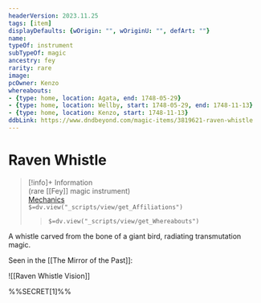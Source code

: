 ```yaml
---
headerVersion: 2023.11.25
tags: [item]
displayDefaults: {wOrigin: "", wOriginU: "", defArt: ""}
name: 
typeOf: instrument
subTypeOf: magic
ancestry: fey
rarity: rare
image: 
pcOwner: Kenzo
whereabouts: 
- {type: home, location: Agata, end: 1748-05-29}
- {type: home, location: Wellby, start: 1748-05-29, end: 1748-11-13}
- {type: home, location: Kenzo, start: 1748-11-13}
ddbLink: https://www.dndbeyond.com/magic-items/3819621-raven-whistle
---
```

# Raven Whistle
>[!info]+ Information  
> (rare [[Fey]] magic instrument)  
> [Mechanics](https://www.dndbeyond.com/magic-items/3819621-raven-whistle)  
> `$=dv.view("_scripts/view/get_Affiliations")`  
>> `$=dv.view("_scripts/view/get_Whereabouts")`

A whistle carved from the bone of a giant bird, radiating transmutation magic. 

Seen in the [[The Mirror of the Past]]:

![[Raven Whistle Vision]]

%%SECRET[1]%%